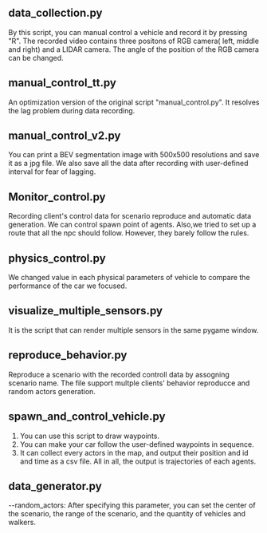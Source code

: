 ## data_collection.py
 By this script, you can manual control a vehicle and record it by pressing "R". The recorded video contains three positons of RGB camera( left, middle and right) and a LIDAR camera. The angle of the position of the RGB camera can be changed.
 ## manual_control_tt.py
 An optimization version of the original script "manual_control.py". It resolves the lag problem during data recording. 
 ## manual_control_v2.py
 You can print a BEV segmentation image with 500x500 resolutions and save it as a jpg file. We also save all the data after recording with user-defined interval for fear of lagging.
 ## Monitor_control.py
 Recording client's control data for scenario reproduce and automatic data generation. 
 We can control spawn point of agents. Also,we tried to set up a route that all the npc should follow. However, they barely follow the rules.
 ## physics_control.py 
 We changed value in each physical parameters of vehicle to compare the performance of the car we focused.
 ## visualize_multiple_sensors.py
 It is the script that can render multiple sensors in the same pygame window.
 ## reproduce_behavior.py
 Reproduce a scenario with the recorded controll data by assogning scenario name. The file support multple clients' behavior reproducce and random actors generation.
 ## spawn_and_control_vehicle.py
 1. You can use this script to draw waypoints.  
 2. You can make your car follow the user-defined waypoints in sequence.  
 3. It can collect every actors in the map, and output their position and id and time as a csv file. All in all, the output is trajectories of each agents.
 ## data_generator.py
 --random_actors: After specifying this parameter, you can set the center of the scenario, the range of the scenario, and the quantity of vehicles and walkers. 
